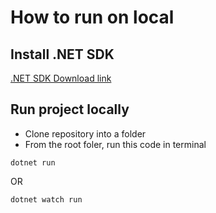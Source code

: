 # How to run on local
## Install .NET SDK
[.NET SDK Download link](https://download.visualstudio.microsoft.com/download/pr/37d12f81-b83d-43d8-91be-7c547a2abfe2/4f6bed6c672458dafd805b007509d9ad/dotnet-sdk-6.0.419-win-x64.exe)
## Run project locally
* Clone repository into a folder
* From the root foler, run this code in terminal
```
dotnet run
```
OR 
```
dotnet watch run
```
